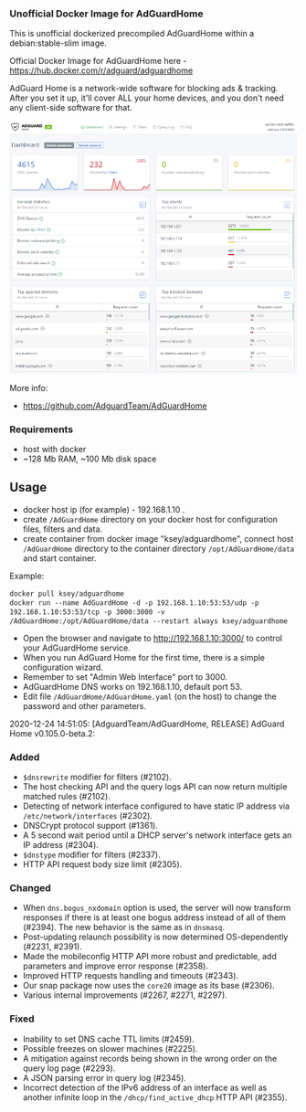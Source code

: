 ### Unofficial Docker Image for AdGuardHome
This is unofficial dockerized precompiled AdGuardHome within a debian:stable-slim image.

Official Docker Image for AdGuardHome here - https://hub.docker.com/r/adguard/adguardhome

AdGuard Home is a network-wide software for blocking ads & tracking. After you set it up, it'll cover ALL your home devices, and you don't need any client-side software for that.

![AdGuardHome](https://raw.githubusercontent.com/MrKsey/AdGuardHome/master/adh.PNG)

More info:
- https://github.com/AdguardTeam/AdGuardHome

### Requirements

* host with docker
* ~128 Mb RAM, ~100 Mb disk space 

## Usage

* docker host ip (for example) - 192.168.1.10 .
* create ```/AdGuardHome``` directory on your docker host for configuration files, filters and data.
* create container from docker image "ksey/adguardhome", connect host ```/AdGuardHome``` directory to the container directory ```/opt/AdGuardHome/data``` and start container.

Example:
```
docker pull ksey/adguardhome
docker run --name AdGuardHome -d -p 192.168.1.10:53:53/udp -p 192.168.1.10:53:53/tcp -p 3000:3000 -v /AdGuardHome:/opt/AdGuardHome/data --restart always ksey/adguardhome
```

* Open the browser and navigate to http://192.168.1.10:3000/ to control your AdGuardHome service.
* When you run AdGuard Home for the first time, there is a simple configuration wizard.
* Remember to set "Admin Web Interface" port to 3000.
* AdGuardHome DNS works on 192.168.1.10, default port 53.
* Edit file ```/AdGuardHome/AdGuardHome.yaml``` (on the host) to change the password and other parameters.





































































2020-12-24 14:51:05: [AdguardTeam/AdGuardHome, RELEASE] AdGuard Home v0.105.0-beta.2:

### Added

- `$dnsrewrite` modifier for filters (#2102).
- The host checking API and the query logs API can now return multiple matched rules (#2102).
- Detecting of network interface configured to have static IP address via `/etc/network/interfaces` (#2302).
- DNSCrypt protocol support (#1361).
- A 5 second wait period until a DHCP server's network interface gets an IP address (#2304).
- `$dnstype` modifier for filters (#2337).
- HTTP API request body size limit (#2305).

### Changed

- When `dns.bogus_nxdomain` option is used, the server will now transform responses if there is at least one bogus address instead of all of them (#2394).  The new behavior is the same as in `dnsmasq`.
- Post-updating relaunch possibility is now determined OS-dependently (#2231, #2391).
- Made the mobileconfig HTTP API more robust and predictable, add parameters and improve error response (#2358).
- Improved HTTP requests handling and timeouts (#2343).
- Our snap package now uses the `core20` image as its base (#2306).
- Various internal improvements (#2267, #2271, #2297).

### Fixed

- Inability to set DNS cache TTL limits (#2459).
- Possible freezes on slower machines (#2225).
- A mitigation against records being shown in the wrong order on the query log page (#2293).
- A JSON parsing error in query log (#2345).
- Incorrect detection of the IPv6 address of an interface as well as another infinite loop in the `/dhcp/find_active_dhcp` HTTP API (#2355).
